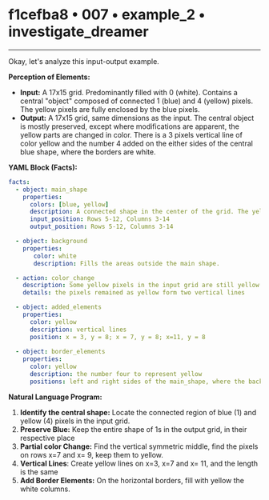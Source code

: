# f1cefba8 • 007 • example_2 • investigate_dreamer

---
Okay, let's analyze this input-output example.

**Perception of Elements:**

*   **Input:** A 17x15 grid.  Predominantly filled with 0 (white). Contains a central "object" composed of connected 1 (blue) and 4 (yellow) pixels. The yellow pixels are fully enclosed by the blue pixels.
*   **Output:** A 17x15 grid, same dimensions as the input. The central object is mostly preserved, except where modifications are apparent, the yellow parts are changed in color. There is a 3 pixels vertical line of color yellow and the number 4 added on the either sides of the central blue shape, where the borders are white.

**YAML Block (Facts):**



```yaml
facts:
  - object: main_shape
    properties:
      colors: [blue, yellow]
      description: A connected shape in the center of the grid. The yellow part is inside of the blue part.
      input_position: Rows 5-12, Columns 3-14
      output_position: Rows 5-12, Columns 3-14

  - object: background
    properties:
       color: white
       description: Fills the areas outside the main shape.

  - action: color_change
    description: Some yellow pixels in the input grid are still yellow in the output grid.
    details: the pixels remained as yellow form two vertical lines

  - object: added_elements
    properties:
      color: yellow
      description: vertical lines
      position: x = 3, y = 8; x = 7, y = 8; x=11, y = 8
    
  - object: border_elements
    properties:
      color: yellow
      description: the number four to represent yellow
      positions: left and right sides of the main_shape, where the background is white.

```



**Natural Language Program:**

1.  **Identify the central shape:** Locate the connected region of blue (1) and yellow (4) pixels in the input grid.
2.  **Preserve Blue:** Keep the entire shape of 1s in the output grid, in their respective place
3.  **Partial color Change:** Find the vertical symmetric middle, find the pixels on rows x=7 and x= 9, keep them to yellow.
4. **Vertical Lines**: Create yellow lines on x=3, x=7 and x= 11, and the length is the same
5.  **Add Border Elements:** On the horizontal borders, fill with yellow the white columns.


